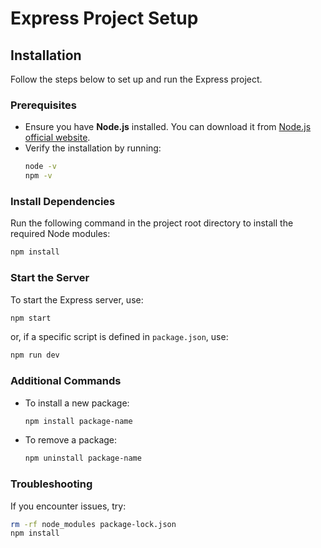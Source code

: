 # Express Project Setup

## Installation

Follow the steps below to set up and run the Express project.

### Prerequisites
- Ensure you have **Node.js** installed. You can download it from [Node.js official website](https://nodejs.org/).
- Verify the installation by running:
  ```sh
  node -v
  npm -v
  ```

### Install Dependencies
Run the following command in the project root directory to install the required Node modules:
```sh
npm install
```

### Start the Server
To start the Express server, use:
```sh
npm start
```

or, if a specific script is defined in `package.json`, use:
```sh
npm run dev
```

### Additional Commands
- To install a new package:
  ```sh
  npm install package-name
  ```
- To remove a package:
  ```sh
  npm uninstall package-name
  ```

### Troubleshooting
If you encounter issues, try:
```sh
rm -rf node_modules package-lock.json
npm install
```



